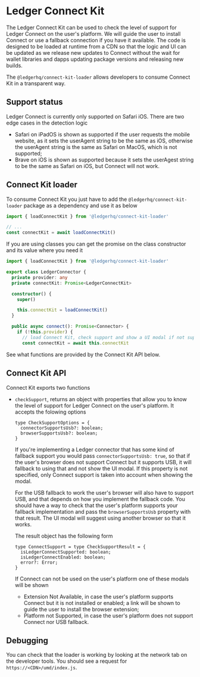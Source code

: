 # Ledger Connect Kit

The Ledger Connect Kit can be used to check the level of support for Ledger
Connect on the user's platform. We will guide the user to install Connect or use a fallback connection if you have it available. The code is designed to be loaded at runtime from a CDN so that the logic and UI can be updated as we release new updates to Connect without
the wait for wallet libraries and dapps updating package versions and releasing
new builds.

The `@ledgerhq/connect-kit-loader` allows developers to consume Connect Kit in
a transparent way.


## Support status

Ledger Connect is currently only supported on Safari iOS. There are two edge cases
in the detection logic

- Safari on iPadOS is shown as supported if the user requests the mobile
  website, as it sets the userAgent string to be the same as iOS, otherwise
  the userAgent string is the same as Safari on MacOS, which is not supported;
- Brave on iOS is shown as supported because it sets the userAgest string to
  be the same as Safari on iOS, but Connect will not work.


## Connect Kit loader

To consume Connect Kit you just have to add the `@ledgerhq/connect-kit-loader` package as a dependency and use it as below

```js
import { loadConnectKit } from '@ledgerhq/connect-kit-loader'

// ...
const connectKit = await loadConnectKit()
```

If you are using classes you can get the promise on the class constructor and its value where you need it

```ts
import { loadConnectKit } from '@ledgerhq/connect-kit-loader'

export class LedgerConnector {
  private provider: any
  private connectKit: Promise<LedgerConnectKit>

  constructor() {
    super()

    this.connectKit = loadConnectKit()
  }

  public async connect(): Promise<Connector> {
    if (!this.provider) {
      // load Connect Kit, check support and show a UI modal if not supported
      const connectKit = await this.connectKit
```

See what functions are provided by the Connect Kit API below.


## Connect Kit API

Connect Kit exports two functions

- `checkSupport`, returns an object with properties that allow you to
  know the level of support for Ledger Connect on the user's platform.
  It accepts the folowing options

      type CheckSupportOptions = {
        connectorSupportsUsb?: boolean;
        browserSupportsUsb?: boolean;
      }

  If you're implementing a Ledger connector that has some kind of fallback support you would pass `connectorSupportsUsb: true`, so that if the user's browser does not support Connect but it supports USB, it will fallback to using that and not show the UI modal. If this property is not specified, only Connect support is taken into account when showing the modal.

  For the USB fallback to work the user's browser will also have to support USB, and that depends on how you implement the fallback code. You should have a way to check that the user's platform supports your fallback implementation and pass the `browserSupportsUsb` property with that result. The UI modal will suggest using another browser so that it works.

  The result object has the following form

      type ConnectSupport = type CheckSupportResult = {
        isLedgerConnectSupported: boolean;
        isLedgerConnectEnabled: boolean;
        error?: Error;
      }

  If Connect can not be used on the user's platform one of these modals will be shown

  - Extension Not Available, in case the user's platform supports Connect but
    it is not installed or enabled; a link will be shown to guide the user to install the browser extension;
  - Platform not Supported, in case the user's platform does not support
    Connect nor USB fallback.


## Debugging

You can check that the loader is working by looking at the network tab on the
developer tools. You should see a request for `https://<CDN>/umd/index.js`.

